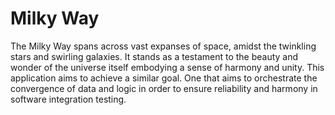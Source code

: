# Milky Way
The Milky Way spans across vast expanses of space, amidst the twinkling stars and swirling galaxies.
It stands as a testament to the beauty and wonder of the universe itself embodying a sense of harmony and unity.
This application aims to achieve a similar goal.
One that aims to orchestrate the convergence of data and logic in order to ensure reliability and harmony in software integration testing.